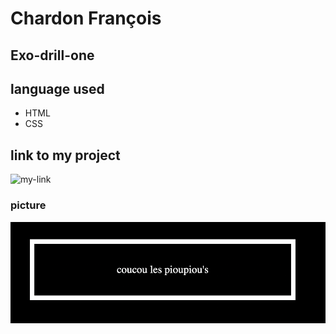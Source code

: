 # Chardon François
## Exo-drill-one
## language used

- HTML
- CSS

## link to my project

![my-link](https://chardonfrancois.github.io/exo-drill-weap/)

### picture

![my-pic](/photo/drill.png)
